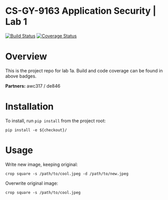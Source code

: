 # CS-GY-9163 Application Security | Lab 1

[![Build Status](https://travis-ci.com/acheung456/cs-gy-9163-lab1a.svg?token=nn5p6QyxVmfztyLEvRqn&branch=master)](https://travis-ci.com/acheung456/cs-gy-9163-lab1a)
[![Coverage Status](https://coveralls.io/repos/github/acheung456/cs-gy-9163/badge.svg?branch=master)](https://coveralls.io/github/acheung456/cs-gy-9163?branch=master)

# Overview
This is the project repo for lab 1a. Build and code coverage can be found in above badges.

**Partners:** awc317 / de846

# Installation
To install, run `pip install` from the project root:

`pip install -e ${checkout}/`

# Usage
Write new image, keeping original:

`crop square -s /path/to/cool.jpeg -d /path/to/new.jpeg`

Overwrite original image:

`crop square -s /path/to/cool.jpeg`
